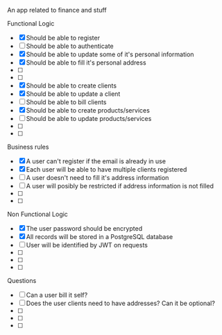 An app related to finance and stuff

Functional Logic

- [x] Should be able to register
- [ ] Should be able to authenticate
- [x] Should be able to update some of it's personal information
- [x] Should be able to fill it's personal address
- [ ]
- [ ]
- [x] Should be able to create clients
- [x] Should be able to update a client
- [ ] Should be able to bill clients
- [x] Should be able to create products/services
- [ ] Should be able to update products/services
- [ ]
- [ ]

Business rules

- [x] A user can't register if the email is already in use
- [x] Each user will be able to have multiple clients registered
- [ ] A user doesn't need to fill it's address information
- [ ] A user will posibly be restricted if address information is not filled
- [ ]
- [ ]

Non Functional Logic

- [x] The user password should be encrypted
- [x] All records will be stored in a PostgreSQL database
- [ ] User will be identified by JWT on requests
- [ ]
- [ ]
- [ ]

Questions

- [ ] Can a user bill it self?
- [ ] Does the user clients need to have addresses? Can it be optional?
- [ ]
- [ ]
- [ ]
